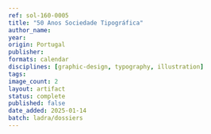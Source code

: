 ```yaml
---
ref: sol-160-0005
title: "50 Anos Sociedade Tipográfica"
author_name:
year:
origin: Portugal
publisher:
formats: calendar
disciplines: [graphic-design, typography, illustration]
tags:
image_count: 2
layout: artifact
status: complete
published: false
date_added: 2025-01-14
batch: ladra/dossiers
---
```

